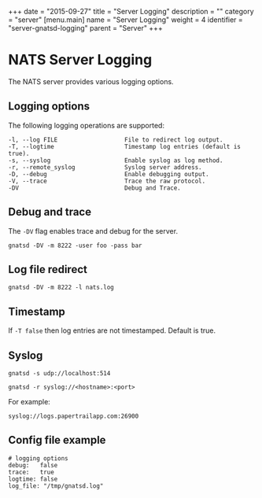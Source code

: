 +++
date = "2015-09-27"
title = "Server Logging"
description = ""
category = "server"
[menu.main]
  name = "Server Logging"
  weight = 4
  identifier = "server-gnatsd-logging"
  parent = "Server"
+++

# NATS Server Logging

The NATS server provides various logging options.

## Logging options

The following logging operations are supported:

    -l, --log FILE                   File to redirect log output.
    -T, --logtime                    Timestamp log entries (default is true).
    -s, --syslog                     Enable syslog as log method.
    -r, --remote_syslog              Syslog server address.
    -D, --debug                      Enable debugging output.
    -V, --trace                      Trace the raw protocol.
    -DV                              Debug and Trace.

## Debug and trace

The `-DV` flag enables trace and debug for the server.

```
gnatsd -DV -m 8222 -user foo -pass bar
```

## Log file redirect

```
gnatsd -DV -m 8222 -l nats.log
```

## Timestamp

If `-T false` then log entries are not timestamped. Default is true.

## Syslog

```
gnatsd -s udp://localhost:514
```

```
gnatsd -r syslog://<hostname>:<port>
```

For example:

```
syslog://logs.papertrailapp.com:26900
```

## Config file example

```
# logging options
debug:   false
trace:   true
logtime: false
log_file: "/tmp/gnatsd.log"
```
